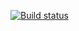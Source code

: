 [![Build status](https://ci.appveyor.com/api/projects/status/2jctpu3p3ogm5283?svg=true)](https://ci.appveyor.com/project/zvasileva/try-catch)